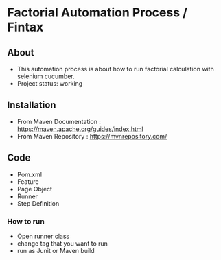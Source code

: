 # Factorial Automation Process / Fintax

## About

* This automation process is about how to run factorial calculation with selenium cucumber. 
* Project status: working

## Installation

* From Maven Documentation  : https://maven.apache.org/guides/index.html
* From Maven Repository     : https://mvnrepository.com/

## Code

* Pom.xml
* Feature
* Page Object
* Runner
* Step Definition

### How to run
* Open runner class
* change tag that you want to run
* run as Junit or Maven build
